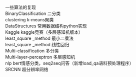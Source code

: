 一些算法的复现<br>
BinaryClassification 二分类<br>
clustering k-means聚类<br>
DataStructures 常用数据结构python实现<br>
Kaggle kaggle竞赛（多层感知机版本）<br>
least_square _method 最小二乘法<br>
least_square _method 线性回归<br>
Multi-classification 多分类<br>
Multi-layer-perceptron 多层感知机<br>
nlp bert情感分类，seq2seq问答（新增load_qa语料预处理程序）<br>
SRCNN 超分辨率网络
